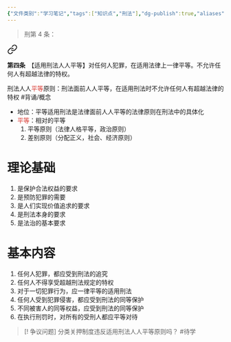 ```yaml
---
{"文件类别":"学习笔记","tags":["知识点","刑法"],"dg-publish":true,"aliases":["刑法人人平等原则","平等适用原则"],"permalink":"/学习笔记studyup/知识点cheese/平等使用刑法原则/","dgPassFrontmatter":true,"created":"2024-09-22T17:02:31.543+08:00","updated":"2024-10-30T12:05:04.875+08:00"}
---
```


>刑第 4 条：
<div class="transclusion internal-embed is-loaded"><a class="markdown-embed-link" href="////#t4" aria-label="Open link"><svg xmlns="http://www.w3.org/2000/svg" width="24" height="24" viewBox="0 0 24 24" fill="none" stroke="currentColor" stroke-width="2" stroke-linecap="round" stroke-linejoin="round" class="svg-icon lucide-link"><path d="M10 13a5 5 0 0 0 7.54.54l3-3a5 5 0 0 0-7.07-7.07l-1.72 1.71"></path><path d="M14 11a5 5 0 0 0-7.54-.54l-3 3a5 5 0 0 0 7.07 7.07l1.71-1.71"></path></svg></a><div class="markdown-embed">



**第四条**　【适用刑法人人平等】对任何人犯罪，在适用法律上一律平等。不允许任何人有超越法律的特权。 

</div></div>


刑法人人<font color="#d83931">平等</font>原则：刑法面前人人平等，在适用刑法时不允许任何人有超越法律的特权 #背诵/概念 
- 地位：平等适用刑法是法律面前人人平等的法律原则在刑法中的具体化
- <font color="#d83931">平等</font>：相对的平等
	1. 平等原则（法律人格平等，政治原则）
	2. 差别原则（分配正义，社会、经济原则）
# 理论基础
1. 是保护合法权益的要求
2. 是预防犯罪的需要
3. 是人们实现价值追求的要求
4. 是刑法本身的要求
5. 是法治的基本要求
# 基本内容
1. 任何人犯罪，都应受到刑法的追究
2. 任何人不得享受超越刑法规定的特权
3. 对于一切犯罪行为，应一律平等的适用刑法
4. 任何人受到犯罪侵害，都应受到刑法的同等保护
5. 不同被害人的同等权益，应受到刑法的同等保护
6. 在执行刑罚时，对所有的受刑人都应平等对待
>[! 争议问题] 
>分类关押制度违反适用刑法人人平等原则吗？ #待学 